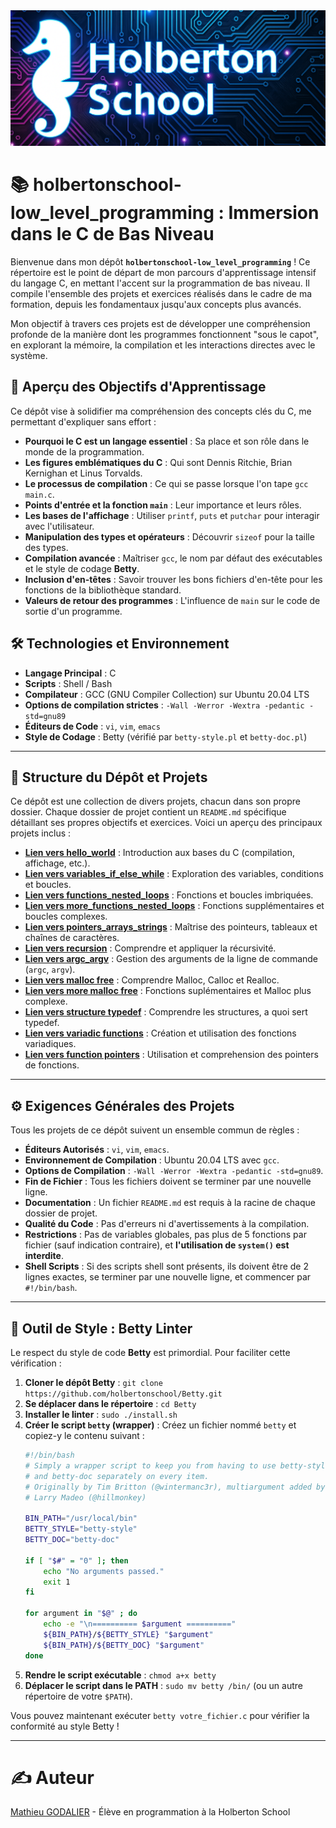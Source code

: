 <img src= "https://github.com/Mathieu7483/Aiko78-Photgraphy/blob/main/img/holberton%20modif.png">

# 📚 holbertonschool-low_level_programming : Immersion dans le C de Bas Niveau

Bienvenue dans mon dépôt **`holbertonschool-low_level_programming`** ! Ce répertoire est le point de départ de mon parcours d'apprentissage intensif du langage C, en mettant l'accent sur la programmation de bas niveau. Il compile l'ensemble des projets et exercices réalisés dans le cadre de ma formation, depuis les fondamentaux jusqu'aux concepts plus avancés.

Mon objectif à travers ces projets est de développer une compréhension profonde de la manière dont les programmes fonctionnent "sous le capot", en explorant la mémoire, la compilation et les interactions directes avec le système.

## 🎯 Aperçu des Objectifs d'Apprentissage

Ce dépôt vise à solidifier ma compréhension des concepts clés du C, me permettant d'expliquer sans effort :

* **Pourquoi le C est un langage essentiel** : Sa place et son rôle dans le monde de la programmation.
* **Les figures emblématiques du C** : Qui sont Dennis Ritchie, Brian Kernighan et Linus Torvalds.
* **Le processus de compilation** : Ce qui se passe lorsque l'on tape `gcc main.c`.
* **Points d'entrée et la fonction `main`** : Leur importance et leurs rôles.
* **Les bases de l'affichage** : Utiliser `printf`, `puts` et `putchar` pour interagir avec l'utilisateur.
* **Manipulation des types et opérateurs** : Découvrir `sizeof` pour la taille des types.
* **Compilation avancée** : Maîtriser `gcc`, le nom par défaut des exécutables et le style de codage **Betty**.
* **Inclusion d'en-têtes** : Savoir trouver les bons fichiers d'en-tête pour les fonctions de la bibliothèque standard.
* **Valeurs de retour des programmes** : L'influence de `main` sur le code de sortie d'un programme.

## 🛠️ Technologies et Environnement

* **Langage Principal** : C
* **Scripts** : Shell / Bash
* **Compilateur** : GCC (GNU Compiler Collection) sur Ubuntu 20.04 LTS
* **Options de compilation strictes** : `-Wall -Werror -Wextra -pedantic -std=gnu89`
* **Éditeurs de Code** : `vi`, `vim`, `emacs`
* **Style de Codage** : Betty (vérifié par `betty-style.pl` et `betty-doc.pl`)

---

## 📂 Structure du Dépôt et Projets

Ce dépôt est une collection de divers projets, chacun dans son propre dossier. Chaque dossier de projet contient un `README.md` spécifique détaillant ses propres objectifs et exercices. Voici un aperçu des principaux projets inclus :

* **[Lien vers hello_world](https://github.com/Mathieu7483/holbertonschool-low_level_programming/tree/main/hello_world)** : Introduction aux bases du C (compilation, affichage, etc.).
* **[Lien vers variables_if_else_while](https://github.com/Mathieu7483/holbertonschool-low_level_programming/tree/main/variables_if_else_while)** : Exploration des variables, conditions et boucles.
* **[Lien vers functions_nested_loops](https://github.com/Mathieu7483/holbertonschool-low_level_programming/tree/main/functions_nested_loops)** : Fonctions et boucles imbriquées.
* **[Lien vers more_functions_nested_loops](https://github.com/Mathieu7483/holbertonschool-low_level_programming/tree/main/more_functions_nested_loops)** : Fonctions supplémentaires et boucles complexes.
* **[Lien vers pointers_arrays_strings](https://github.com/Mathieu7483/holbertonschool-low_level_programming/tree/main/pointers_arrays_strings)** : Maîtrise des pointeurs, tableaux et chaînes de caractères.
* **[Lien vers recursion](https://github.com/Mathieu7483/holbertonschool-low_level_programming/tree/main/recursion)** : Comprendre et appliquer la récursivité.
* **[Lien vers argc_argv](https://github.com/Mathieu7483/holbertonschool-low_level_programming/tree/main/argc_argv)** : Gestion des arguments de la ligne de commande (`argc`, `argv`).
* **[Lien vers malloc free](https://github.com/Mathieu7483/holbertonschool-low_level_programming/tree/main/malloc_free)** : Comprendre Malloc, Calloc et Realloc.
* **[Lien vers more malloc free](https://github.com/Mathieu7483/holbertonschool-low_level_programming/tree/main/more_malloc_free)** : Fonctions suplémentaires et Malloc plus complexe.
* **[Lien vers structure typedef](https://github.com/Mathieu7483/holbertonschool-low_level_programming/tree/main/structures_typedef)** : Comprendre les structures, a quoi sert typedef.
* **[Lien vers variadic functions](https://github.com/Mathieu7483/holbertonschool-low_level_programming/tree/main/variadic_functions)** : Création et utilisation des fonctions variadiques.
* **[Lien vers function pointers](https://github.com/Mathieu7483/holbertonschool-low_level_programming/tree/main/function_pointers)** : Utilisation et comprehension des pointers de fonctions.

---

## ⚙️ Exigences Générales des Projets

Tous les projets de ce dépôt suivent un ensemble commun de règles :

* **Éditeurs Autorisés** : `vi`, `vim`, `emacs`.
* **Environnement de Compilation** : Ubuntu 20.04 LTS avec `gcc`.
* **Options de Compilation** : `-Wall -Werror -Wextra -pedantic -std=gnu89`.
* **Fin de Fichier** : Tous les fichiers doivent se terminer par une nouvelle ligne.
* **Documentation** : Un fichier `README.md` est requis à la racine de chaque dossier de projet.
* **Qualité du Code** : Pas d'erreurs ni d'avertissements à la compilation.
* **Restrictions** : Pas de variables globales, pas plus de 5 fonctions par fichier (sauf indication contraire), et **l'utilisation de `system()` est interdite**.
* **Shell Scripts** : Si des scripts shell sont présents, ils doivent être de 2 lignes exactes, se terminer par une nouvelle ligne, et commencer par `#!/bin/bash`.

---

## 🧹 Outil de Style : Betty Linter

Le respect du style de code **Betty** est primordial. Pour faciliter cette vérification :

1.  **Cloner le dépôt Betty** : `git clone https://github.com/holbertonschool/Betty.git`
2.  **Se déplacer dans le répertoire** : `cd Betty`
3.  **Installer le linter** : `sudo ./install.sh`
4.  **Créer le script `betty` (wrapper)** : Créez un fichier nommé `betty` et copiez-y le contenu suivant :
    ```bash
    #!/bin/bash
    # Simply a wrapper script to keep you from having to use betty-style
    # and betty-doc separately on every item.
    # Originally by Tim Britton (@wintermanc3r), multiargument added by
    # Larry Madeo (@hillmonkey)

    BIN_PATH="/usr/local/bin"
    BETTY_STYLE="betty-style"
    BETTY_DOC="betty-doc"

    if [ "$#" = "0" ]; then
        echo "No arguments passed."
        exit 1
    fi

    for argument in "$@" ; do
        echo -e "\n========== $argument =========="
        ${BIN_PATH}/${BETTY_STYLE} "$argument"
        ${BIN_PATH}/${BETTY_DOC} "$argument"
    done
    ```
5.  **Rendre le script exécutable** : `chmod a+x betty`
6.  **Déplacer le script dans le PATH** : `sudo mv betty /bin/` (ou un autre répertoire de votre `$PATH`).

Vous pouvez maintenant exécuter `betty votre_fichier.c` pour vérifier la conformité au style Betty !

---

# ✍️ Auteur
[Mathieu GODALIER](https://github.com/Mathieu7483) - Élève en programmation à la Holberton School
